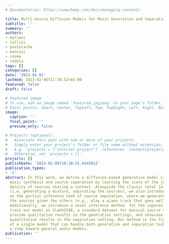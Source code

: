 ```yaml
---
# Documentation: https://wowchemy.com/docs/managing-content/

title: Multi-Source Diffusion Models for Music Generation and Separation
subtitle: ''
summary: ''
authors:
- mariani
- tallini
- postolache
- mancusi
- cosmo
- rodola
tags: []
categories: []
date: '2023-01-01'
lastmod: 2023-02-06T11:38:52+01:00
featured: false
draft: false

# Featured image
# To use, add an image named `featured.jpg/png` to your page's folder.
# Focal points: Smart, Center, TopLeft, Top, TopRight, Left, Right, BottomLeft, Bottom, BottomRight.
image:
  caption: ''
  focal_point: ''
  preview_only: false

# Projects (optional).
#   Associate this post with one or more of your projects.
#   Simply enter your project's folder or file name without extension.
#   E.g. `projects = ["internal-project"]` references `content/project/deep-learning/index.md`.
#   Otherwise, set `projects = []`.
projects: []
publishDate: '2023-02-06T10:38:51.434502Z'
publication_types:
- '1'
abstract: In this work, we define a diffusion-based generative model capable of both
  music synthesis and source separation by learning the score of the joint probability
  density of sources sharing a context. Alongside the classic total inference tasks
  (i.e. generating a mixture, separating the sources), we also introduce and experiment
  on the partial inference task of source imputation, where we generate a subset of
  the sources given the others (e.g., play a piano track that goes well with the drums).
  Additionally, we introduce a novel inference method  for the separation task. We
  train our model on Slakh2100, a standard dataset for musical source separation,
  provide qualitative results in the generation settings, and showcase competitive
  quantitative results in the separation setting. Our method is the first example
  of a single model that can handle both generation and separation tasks, thus representing
  a step toward general audio models.
publication: ''
---
```

